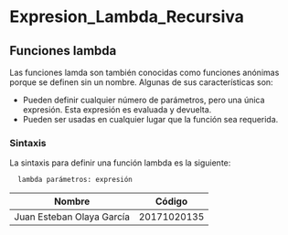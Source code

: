 # Expresion_Lambda_Recursiva
## Funciones lambda
Las funciones lamda son también conocidas como funciones anónimas porque se definen sin un nombre.
Algunas de sus características son:
- Pueden definir cualquier número de parámetros, pero una única expresión. Esta expresión es evaluada y devuelta.
- Pueden ser usadas en cualquier lugar que la función sea requerida.

### Sintaxis
La sintaxis para definir una función lambda es la siguiente:
~~~
  lambda parámetros: expresión
~~~

|Nombre|Código|
|-----------|-----------|
|Juan Esteban Olaya García|20171020135|
